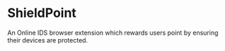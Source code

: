 # ShieldPoint
An Online IDS browser extension which rewards users point by ensuring their devices are protected.
